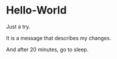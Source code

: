 # Hello-World

Just a try.

It is a message that describes my changes.

And after 20 minutes, go to sleep.
